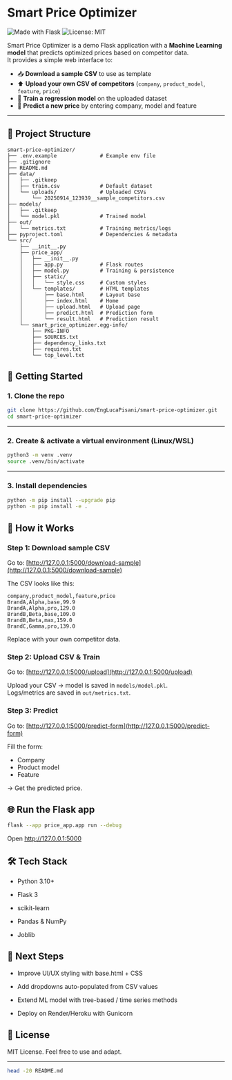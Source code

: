 # Smart Price Optimizer

![Made with Flask](https://img.shields.io/badge/Flask-3.x-blue)
![License: MIT](https://img.shields.io/badge/License-MIT-green.svg)

Smart Price Optimizer is a demo Flask application with a **Machine Learning model** that predicts optimized prices based on competitor data.  
It provides a simple web interface to:

- 📥 **Download a sample CSV** to use as template  
- ⬆️ **Upload your own CSV of competitors** (`company`, `product_model`, `feature`, `price`)  
- 🧠 **Train a regression model** on the uploaded dataset  
- 🔮 **Predict a new price** by entering company, model and feature  

---

## 📂 Project Structure

```text
smart-price-optimizer/
├── .env.example              # Example env file
├── .gitignore
├── README.md
├── data/
│   ├── .gitkeep
│   ├── train.csv             # Default dataset
│   └── uploads/              # Uploaded CSVs
│       └── 20250914_123939__sample_competitors.csv
├── models/
│   ├── .gitkeep
│   └── model.pkl             # Trained model
├── out/
│   └── metrics.txt           # Training metrics/logs
├── pyproject.toml            # Dependencies & metadata
└── src/
    ├── __init__.py
    ├── price_app/
    │   ├── __init__.py
    │   ├── app.py            # Flask routes
    │   ├── model.py          # Training & persistence
    │   ├── static/
    │   │   └── style.css     # Custom styles
    │   └── templates/        # HTML templates
    │       ├── base.html     # Layout base
    │       ├── index.html    # Home
    │       ├── upload.html   # Upload page
    │       ├── predict.html  # Prediction form
    │       └── result.html   # Prediction result
    └── smart_price_optimizer.egg-info/
        ├── PKG-INFO
        ├── SOURCES.txt
        ├── dependency_links.txt
        ├── requires.txt
        └── top_level.txt
```

## 🚀 Getting Started
### 1. Clone the repo
```bash
git clone https://github.com/EngLucaPisani/smart-price-optimizer.git
cd smart-price-optimizer
```
---

### 2. Create & activate a virtual environment (Linux/WSL)
```bash
python3 -m venv .venv
source .venv/bin/activate
```
---

### 3. Install dependencies
```bash
python -m pip install --upgrade pip
python -m pip install -e .

```
## 🧩 How it Works

### Step 1: Download sample CSV

Go to: [http://127.0.0.1:5000/download-sample](http://127.0.0.1:5000/download-sample)

The CSV looks like this:
```csv
company,product_model,feature,price
BrandA,Alpha,base,99.9
BrandA,Alpha,pro,129.0
BrandB,Beta,base,109.0
BrandB,Beta,max,159.0
BrandC,Gamma,pro,139.0

```

Replace with your own competitor data.



### Step 2: Upload CSV & Train

Go to: [http://127.0.0.1:5000/upload](http://127.0.0.1:5000/upload)

Upload your CSV → model is saved in `models/model.pkl`.  
Logs/metrics are saved in `out/metrics.txt`.


### Step 3: Predict

Go to: [http://127.0.0.1:5000/predict-form](http://127.0.0.1:5000/predict-form)

Fill the form:
- Company  
- Product model  
- Feature  

→ Get the predicted price.


## 🌐 Run the Flask app
```bash
flask --app price_app.app run --debug
```

Open http://127.0.0.1:5000


## 🛠️ Tech Stack

- Python 3.10+

- Flask 3

- scikit-learn

- Pandas & NumPy

- Joblib


## 🔮 Next Steps

- Improve UI/UX styling with base.html + CSS

- Add dropdowns auto-populated from CSV values

- Extend ML model with tree-based / time series methods

- Deploy on Render/Heroku with Gunicorn

## 📜 License

MIT License. Feel free to use and adapt.


---


```bash
head -20 README.md